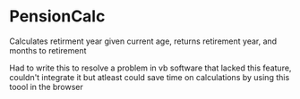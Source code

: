 # PensionCalc
Calculates retirment year given current age, returns retirement year, and months to retirement

Had to write this to resolve a problem in vb software that lacked this feature, couldn't integrate 
it but atleast could save time on calculations by using this toool in the browser
